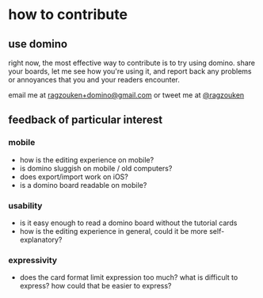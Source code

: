 # how to contribute
## use domino
right now, the most effective way to contribute is to try using domino. share
your boards, let me see how you're using it, and report back any problems or
annoyances that you and your readers encounter. 

email me at [ragzouken+domino@gmail.com](mailto:ragzouken+domino@gmail.com) or 
tweet me at [@ragzouken](https://twitter.com/ragzouken)

## feedback of particular interest 
### mobile
 * how is the editing experience on mobile?
 * is domino sluggish on mobile / old computers?
 * does export/import work on iOS?
 * is a domino board readable on mobile?

### usability
 * is it easy enough to read a domino board without the tutorial cards
 * how is the editing experience in general, could it be more self-explanatory?

### expressivity
 * does the card format limit expression too much? what is difficult to express?
   how could that be easier to express?
